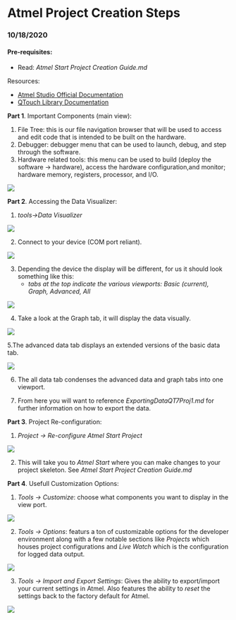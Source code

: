 <h1>Atmel Project Creation Steps </h1>

<h3>10/18/2020</h3>

<h4>Pre-requisites:</h4>

- Read: _Atmel Start Project Creation Guide.md_

Resources:

- [Atmel Studio Official Documentation](https://onlinedocs.microchip.com/pr/GUID-ECD8A826-B1DA-44FC-BE0B-5A53418A47BD-en-US-4.1.1/index.html?GUID-00257F02-E33C-40C3-B324-83DBCC05EC30)
- [QTouch Library Documentation](https://microchipdeveloper.com/touch:generate-qtouch-configurator-touch-project)

**Part 1**. Important Components (main view):

1. File Tree: this is our file navigation browser that will be used to access and edit code that is intended to be built on the hardware.
2. Debugger: debugger menu that can be used to launch, debug, and step through the software.
3. Hardware related tools: this menu can be used to build (deploy the software -> hardware), access the hardware configuration,and monitor; hardware memory, registers, processor, and I/O.

![](https://i.imgur.com/6UeLRco.jpg)

**Part 2**. Accessing the Data Visualizer:

1. *tools->Data Visualizer*

![](https://i.imgur.com/2NLMbv0.jpg)

2. Connect to your device (COM port reliant).

![](https://i.imgur.com/p3Bknur.jpg)

3. Depending the device the display will be different, for us it should look something like this:
    - *tabs at the top indicate the various viewports: Basic (current), Graph, Advanced, All*

![](https://i.imgur.com/zWvBMCU.jpg)

4. Take a look at the Graph tab, it will display the data visually.

![](https://i.imgur.com/RgJinDI.jpg)

5.The advanced data tab displays an extended versions of the basic data tab.

![](https://i.imgur.com/oyYFs1Q.jpg)

6. The all data tab condenses the advanced data and graph tabs into one viewport.

7. From here you will want to reference *ExportingDataQT7Proj1.md* for further information on how to export the data.

**Part 3**. Project Re-configuration:

1. *Project -> Re-configure Atmel Start Project*

![](https://i.imgur.com/H7a86GU.jpg)

2. This will take you to *Atmel Start* where you can make changes to your project skeleton. See *Atmel Start Project Creation Guide.md*


**Part 4**. Usefull Customization Options:

1. *Tools -> Customize*: choose what components you want to display in the view port.

![](https://i.imgur.com/O2yeWr3.jpg)

2. *Tools -> Options*: featurs a ton of customizable options for the developer environment along with a few notable sections like *Projects* which houses project configurations and *Live Watch* which is the configuration for logged data output.

![](https://i.imgur.com/To08mUU.jpg)

3. *Tools -> Import and Export Settings*: Gives the ability to export/import your current settings in Atmel. Also features the ability to *reset* the settings back to the factory default for Atmel.

![](https://i.imgur.com/bis59p4.jpg)
